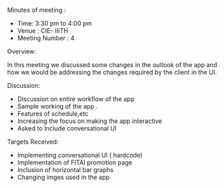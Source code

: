 Minutes of meeting :

* Time:  3:30 pm  to 4:00 pm
* Venue : CIE- IIITH
* Meeting Number : 4

Overview:

In this meeting we discussed some changes in the outlook of the app and 
how we would be addressing the changes required by the client in the UI.

Discussion:

* Discussion on entire workflow of the app
* Sample working of the app .
* Features of schedule,etc 
* Increasing the focus on making the app interactive
* Asked to Include conversational UI

Targets Received:

* Implementing conversational UI ( hardcode)
* Implementation of FITAI promotion page
* Inclusion of horizontal bar graphs
* Changing imges used in the app 


